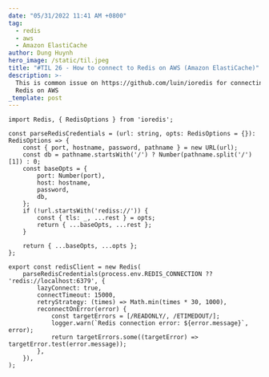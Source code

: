 ```yaml
---
date: "05/31/2022 11:41 AM +0800"
tag:
  - redis
  - aws
  - Amazon ElastiCache
author: Dung Huynh
hero_image: /static/til.jpeg
title: "#TIL 26 - How to connect to Redis on AWS (Amazon ElastiCache)"
description: >-
  This is common issue on https://github.com/luin/ioredis for connecting to
  Redis on AWS
_template: post
---
```


    import Redis, { RedisOptions } from 'ioredis';

    const parseRedisCredentials = (url: string, opts: RedisOptions = {}): RedisOptions => {
    	const { port, hostname, password, pathname } = new URL(url);
    	const db = pathname.startsWith('/') ? Number(pathname.split('/')[1]) : 0;
    	const baseOpts = {
    		port: Number(port),
    		host: hostname,
    		password,
    		db,
    	};
    	if (!url.startsWith('rediss://')) {
    		const { tls: _, ...rest } = opts;
    		return { ...baseOpts, ...rest };
    	}

    	return { ...baseOpts, ...opts };
    };

    export const redisClient = new Redis(
    	parseRedisCredentials(process.env.REDIS_CONNECTION ?? 'redis://localhost:6379', {
    		lazyConnect: true,
    		connectTimeout: 15000,
    		retryStrategy: (times) => Math.min(times * 30, 1000),
    		reconnectOnError(error) {
    			const targetErrors = [/READONLY/, /ETIMEDOUT/];
    			logger.warn(`Redis connection error: ${error.message}`, error);
    			return targetErrors.some((targetError) => targetError.test(error.message));
    		},
    	}),
    );
